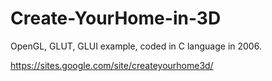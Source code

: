 # Create-YourHome-in-3D
OpenGL, GLUT, GLUI example, coded in C language in 2006.

https://sites.google.com/site/createyourhome3d/
